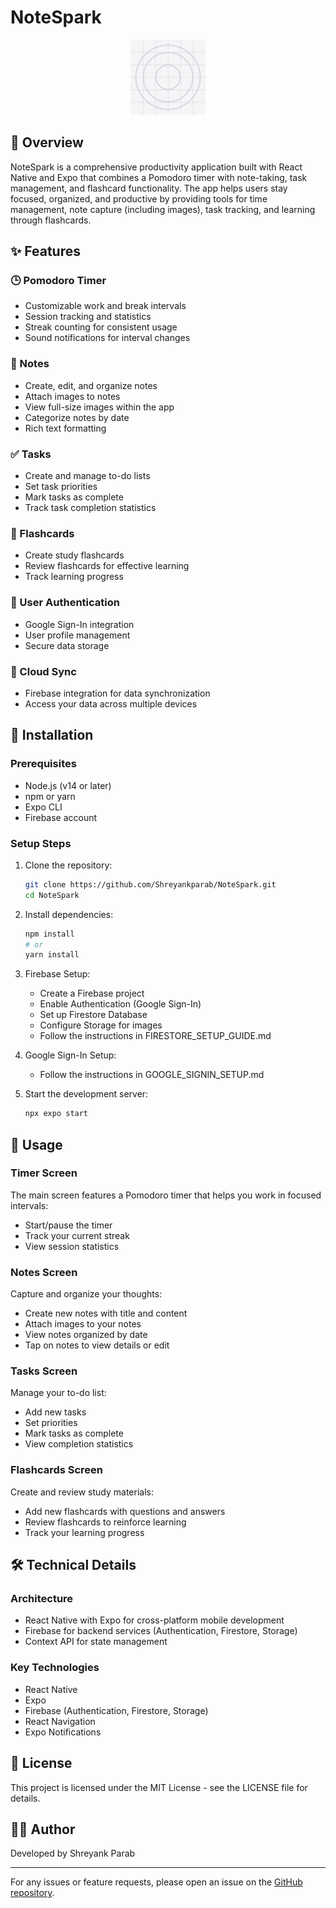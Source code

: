 # NoteSpark

<div align="center">
  <img src="./assets/icon.png" alt="NoteSpark Logo" width="120" height="120">
</div>

## 📱 Overview

NoteSpark is a comprehensive productivity application built with React Native and Expo that combines a Pomodoro timer with note-taking, task management, and flashcard functionality. The app helps users stay focused, organized, and productive by providing tools for time management, note capture (including images), task tracking, and learning through flashcards.

## ✨ Features

### 🕒 Pomodoro Timer
- Customizable work and break intervals
- Session tracking and statistics
- Streak counting for consistent usage
- Sound notifications for interval changes

### 📝 Notes
- Create, edit, and organize notes
- Attach images to notes
- View full-size images within the app
- Categorize notes by date
- Rich text formatting

### ✅ Tasks
- Create and manage to-do lists
- Set task priorities
- Mark tasks as complete
- Track task completion statistics

### 🔄 Flashcards
- Create study flashcards
- Review flashcards for effective learning
- Track learning progress

### 🔐 User Authentication
- Google Sign-In integration
- User profile management
- Secure data storage

### 🔄 Cloud Sync
- Firebase integration for data synchronization
- Access your data across multiple devices

## 🚀 Installation

### Prerequisites
- Node.js (v14 or later)
- npm or yarn
- Expo CLI
- Firebase account

### Setup Steps

1. Clone the repository:
   ```bash
   git clone https://github.com/Shreyankparab/NoteSpark.git
   cd NoteSpark
   ```

2. Install dependencies:
   ```bash
   npm install
   # or
   yarn install
   ```

3. Firebase Setup:
   - Create a Firebase project
   - Enable Authentication (Google Sign-In)
   - Set up Firestore Database
   - Configure Storage for images
   - Follow the instructions in FIRESTORE_SETUP_GUIDE.md

4. Google Sign-In Setup:
   - Follow the instructions in GOOGLE_SIGNIN_SETUP.md

5. Start the development server:
   ```bash
   npx expo start
   ```

## 📱 Usage

### Timer Screen
The main screen features a Pomodoro timer that helps you work in focused intervals:
- Start/pause the timer
- Track your current streak
- View session statistics

### Notes Screen
Capture and organize your thoughts:
- Create new notes with title and content
- Attach images to your notes
- View notes organized by date
- Tap on notes to view details or edit

### Tasks Screen
Manage your to-do list:
- Add new tasks
- Set priorities
- Mark tasks as complete
- View completion statistics

### Flashcards Screen
Create and review study materials:
- Add new flashcards with questions and answers
- Review flashcards to reinforce learning
- Track your learning progress

## 🛠️ Technical Details

### Architecture
- React Native with Expo for cross-platform mobile development
- Firebase for backend services (Authentication, Firestore, Storage)
- Context API for state management

### Key Technologies
- React Native
- Expo
- Firebase (Authentication, Firestore, Storage)
- React Navigation
- Expo Notifications

## 📄 License

This project is licensed under the MIT License - see the LICENSE file for details.

## 👨‍💻 Author

Developed by Shreyank Parab

---

For any issues or feature requests, please open an issue on the [GitHub repository](https://github.com/Shreyankparab/NoteSpark).
